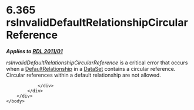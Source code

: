 <html dir="LTR" xmlns:mshelp="http://msdn.microsoft.com/mshelp" xmlns:ddue="http://ddue.schemas.microsoft.com/authoring/2003/5" xmlns:xlink="http://www.w3.org/1999/xlink" xmlns:tool="http://www.microsoft.com/tooltip">
    <head>
        <meta http-equiv="Content-Type" content="text/html; CHARSET=utf-8"></meta>
        <meta name="save" content="history"></meta>
        <title>6.365 rsInvalidDefaultRelationshipCircularReference</title>
        <xml>
            <mshelp:toctitle title="6.365 rsInvalidDefaultRelationshipCircularReference"></mshelp:toctitle>
            <mshelp:rltitle title="[MS-RDL]: rsInvalidDefaultRelationshipCircularReference"></mshelp:rltitle>
            <mshelp:keyword index="A" term="d5057520-ce97-49f5-aa9e-6f713d705c8c"></mshelp:keyword>
            <mshelp:attr name="DCSext.ContentType" value="open specification"></mshelp:attr>
            <mshelp:attr name="AssetID" value="d5057520-ce97-49f5-aa9e-6f713d705c8c"></mshelp:attr>
            <mshelp:attr name="TopicType" value="kbRef"></mshelp:attr>
            <mshelp:attr name="DCSext.Title" value="[MS-RDL]: rsInvalidDefaultRelationshipCircularReference" />
        </xml>
    </head>
    <body>
        <div id="header">
            <h1 class="heading">6.365 rsInvalidDefaultRelationshipCircularReference</h1>
        </div>
        <div id="mainSection">
            <div id="mainBody">
                <div id="allHistory" class="saveHistory"></div>
                <div id="sectionSection0" class="section" name="collapseableSection">
                    

<p><b><i>Applies to </i></b><a href="bf2bab1a-b608-4bcc-b718-1cc1baa9579c.md"><b><i>RDL 2011/01</i></b></a></p>

<p><i>rsInvalidDefaultRelationshipCircularReference</i> is a
critical error that occurs when a <a href="9fa528f6-2956-4f90-98c8-831aeb45aa26.md">DefaultRelationship</a> in a <a href="a14782b0-2e2f-4305-83a3-3de3fd750b6a.md">DataSet</a> contains a
circular reference. Circular references within a default relationship are not
allowed.</p>


                </div>
            </div>
        </div>
    </body>
</html>